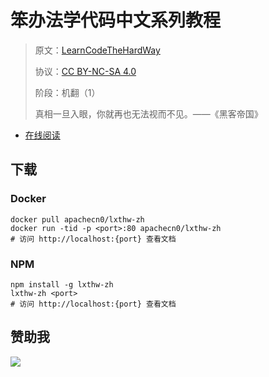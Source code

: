<!--
    需要填充的占位符：
    
    README.md
    
        笨办法学代码中文系列教程：文档中文名
        LearnCodeTheHardWay：文档英文名
        https://learncodethehardway.org/：文档原始链接
        lxthw：域名前缀
        飞龙：负责人名称
        wizardforcel：负责人 Github 用户名
        562826179：负责人 QQ
        lxthw-zh：ApacheCN 的 Github 仓库名称
        lxthw-zh：DockerHub 仓库名称
        lxthw-zh：PYPI 包名称
        lxthw-zh：NPM 包名称
    
    CNAME
    
        lxthw：域名前缀

    index.html
    
        笨办法学代码中文系列教程：文档中文名
        #333：显示颜色
        lxthw-zh：ApacheCN 的 Github 仓库名称

    asset/docsify-flygon-footer.js
    
        lxthw-zh：ApacheCN 的 Github 仓库名称
-->

# 笨办法学代码中文系列教程

> 原文：[LearnCodeTheHardWay](https://learncodethehardway.org/)
> 
> 协议：[CC BY-NC-SA 4.0](http://creativecommons.org/licenses/by-nc-sa/4.0/)
> 
> 阶段：机翻（1）
> 
> 真相一旦入眼，你就再也无法视而不见。——《黑客帝国》

* [在线阅读](https://lxthw.flygon.net)

## 下载

### Docker

```
docker pull apachecn0/lxthw-zh
docker run -tid -p <port>:80 apachecn0/lxthw-zh
# 访问 http://localhost:{port} 查看文档
```

### NPM

```
npm install -g lxthw-zh
lxthw-zh <port>
# 访问 http://localhost:{port} 查看文档
```

## 赞助我

![](https://img-blog.csdnimg.cn/20200112005920729.png)
